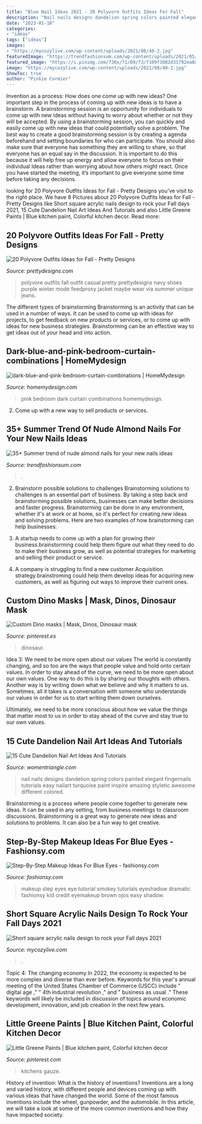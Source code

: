 ```yaml
---
title: "Blue Nail Ideas 2021 - 20 Polyvore Outfits Ideas For Fall"
description: "Nail nails designs dandelion spring colors painted elegant fingernails tutorials easy nailart turquoise paint inspire amazing styletic awesome different colored"
date: "2023-01-10"
categories:
- "ideas"
tags: ["ideas"]
images:
- "https://mycozylive.com/wp-content/uploads/2021/08/40-2.jpg"
featuredImage: "https://trendfashionsum.com/wp-content/uploads/2021/05/15-12.jpg"
featured_image: "https://i.pinimg.com/736x/f1/09/f3/f109f3082d31792ea8dcf36c77d17877.jpg"
image: "https://mycozylive.com/wp-content/uploads/2021/08/40-2.jpg"
ShowToc: true
author: "Pinkie Cormier"
---
```



Invention as a process: How does one come up with new ideas?
One important step in the process of coming up with new ideas is to have a brainstorm. A brainstorming session is an opportunity for individuals to come up with new ideas without having to worry about whether or not they will be accepted. By using a brainstorming session, you can quickly and easily come up with new ideas that could potentially solve a problem. 
The best way to create a good brainstorming session is by creating a agenda beforehand and setting boundaries for who can participate. You should also make sure that everyone has something they are willing to share, so that everyone has an equal say in the discussion. It is important to do this because it will help free up energy and allow everyone to focus on their individual Ideas rather than worrying about how others might react. Once you have started the meeting, it’s important to give everyone some time before taking any decisions.

	

		
looking for 20 Polyvore Outfits Ideas for Fall - Pretty Designs you've visit to the right place. We have 8 Pictures about 20 Polyvore Outfits Ideas for Fall - Pretty Designs like Short square acrylic nails design to rock your Fall days 2021, 15 Cute Dandelion Nail Art Ideas And Tutorials and also Little Greene Paints | Blue kitchen paint, Colorful kitchen decor. Read more:
		
    
## 20 Polyvore Outfits Ideas For Fall - Pretty Designs

<img loading=lazy src="https://www.prettydesigns.com/wp-content/uploads/2015/09/20-polyvore-outfits-ideas-for-fall18.jpg" onerror="this.onerror=null;this.src='https://tse3.mm.bing.net/th?id=OIP.exeRzRYz4HkNca5rNS-RqAHaKW&amp;pid=15.1';" alt="20 Polyvore Outfits Ideas for Fall - Pretty Designs">

_Source: prettydesigns.com_

>polyvore outfits fall outfit casual pretty prettydesigns navy shoes purple winter mode feedproxy jacket maybe wear via summer unique jeans. 

	

The different types of brainstorming
Brainstorming is an activity that can be used in a number of ways. It can be used to come up with ideas for projects, to get feedback on new products or services, or to come up with ideas for new business strategies. Brainstorming can be an effective way to get ideas out of your head and into action.

    
## Dark-blue-and-pink-bedroom-curtain-combinations | HomeMydesign

<img loading=lazy src="https://homemydesign.com/wp-content/uploads/2020/05/dark-blue-and-pink-bedroom-curtain-combinations.jpg" onerror="this.onerror=null;this.src='https://tse1.mm.bing.net/th?id=OIP.RZWUHXQSmdGYf_ICjSu3hQHaJ4&amp;pid=15.1';" alt="dark-blue-and-pink-bedroom-curtain-combinations | HomeMydesign">

_Source: homemydesign.com_

>pink bedroom dark curtain combinations homemydesign. 

	

2. Come up with a new way to sell products or services.

    
## 35+ Summer Trend Of Nude Almond Nails For Your New Nails Ideas

<img loading=lazy src="https://trendfashionsum.com/wp-content/uploads/2021/05/15-12.jpg" onerror="this.onerror=null;this.src='https://tse4.mm.bing.net/th?id=OIP.ManiadNX2C_UE1r_RzMQMQHaLH&amp;pid=15.1';" alt="35+ Summer trend of nude almond nails for your new nails ideas">

_Source: trendfashionsum.com_

>. 

	

2. Brainstorm possible solutions to challenges
Brainstorming solutions to challenges is an essential part of business. By taking a step back and brainstorming possible solutions, businesses can make better decisions and faster progress. Brainstorming can be done in any environment, whether it's at work or at home, so it's perfect for creating new ideas and solving problems. Here are two examples of how brainstorming can help businesses: 
1. A startup needs to come up with a plan for growing their business.brainstorming could help them figure out what they need to do to make their business grow, as well as potential strategies for marketing and selling their product or service.

2. A company is struggling to find a new customer Acquisition strategy.brainstroming could help them develop ideas for acquiring new customers, as well as figuring out ways to improve their current ones.

    
## Custom Dino Masks | Mask, Dinos, Dinosaur Mask

<img loading=lazy src="https://i.pinimg.com/736x/68/b1/b3/68b1b3a2bd728fc13532596d5652d1f4.jpg" onerror="this.onerror=null;this.src='https://tse2.mm.bing.net/th?id=OIP.lpvheWXLw0Aynme4bWu9swHaJ3&amp;pid=15.1';" alt="Custom Dino masks | Mask, Dinos, Dinosaur mask">

_Source: pinterest.es_

>dinosaur. 

	

Idea 3: We need to be more open about our values
The world is constantly changing, and so too are the ways that people value and hold onto certain values. In order to stay ahead of the curve, we need to be more open about our own values.
One way to do this is by sharing our thoughts with others. Another way is by writing down what we believe and why it matters to us. Sometimes, all it takes is a conversation with someone who understands our values in order for us to start writing them down ourselves.

Ultimately, we need to be more conscious about how we value the things that matter most to us in order to stay ahead of the curve and stay true to our own values.

    
## 15 Cute Dandelion Nail Art Ideas And Tutorials

<img loading=lazy src="https://www.womentriangle.com/wp-content/uploads/2015/05/dandelion-nail-art-5.jpg" onerror="this.onerror=null;this.src='https://tse1.mm.bing.net/th?id=OIP.EcORPi59bJT3e4Evsq6QfQHaLK&amp;pid=15.1';" alt="15 Cute Dandelion Nail Art Ideas And Tutorials">

_Source: womentriangle.com_

>nail nails designs dandelion spring colors painted elegant fingernails tutorials easy nailart turquoise paint inspire amazing styletic awesome different colored. 

	

Brainstorming is a process where people come together to generate new ideas. It can be used in any setting, from business meetings to classroom discussions. Brainstorming is a great way to generate new ideas and solutions to problems. It can also be a fun way to get creative.

    
## Step-By-Step Makeup Ideas For Blue Eyes - Fashionsy.com

<img loading=lazy src="https://fashionsy.com/wp-content/uploads/2014/12/4ecdf42ac814179d33b1441373eb2f9b-630x849.jpg" onerror="this.onerror=null;this.src='https://tse2.mm.bing.net/th?id=OIP.Tyc86xTOfm4SBYx0J7M9CgHaJ-&amp;pid=15.1';" alt="Step-By-Step Makeup Ideas For Blue Eyes - fashionsy.com">

_Source: fashionsy.com_

>makeup step eyes eye tutorial smokey tutorials eyeshadow dramatic fashionsy kid credit eyemakeup brown ojos easy shadow. 

	

	

    
## Short Square Acrylic Nails Design To Rock Your Fall Days 2021

<img loading=lazy src="https://mycozylive.com/wp-content/uploads/2021/08/40-2.jpg" onerror="this.onerror=null;this.src='https://tse4.mm.bing.net/th?id=OIP.niti4IUql0UNbvSwOwDUiwHaNK&amp;pid=15.1';" alt="Short square acrylic nails design to rock your Fall days 2021">

_Source: mycozylive.com_

>. 

	

Topic 4: The changing economy
In 2022, the economy is expected to be more complex and diverse than ever before. Keywords for this year's annual meeting of the United States Chamber of Commerce (USCC) include " digital age ," " 4th industrial revolution ," and " business as usual ." 
These keywords will likely be included in discussion of topics around economic development, innovation, and job creation in the next few years.

    
## Little Greene Paints | Blue Kitchen Paint, Colorful Kitchen Decor

<img loading=lazy src="https://i.pinimg.com/736x/f1/09/f3/f109f3082d31792ea8dcf36c77d17877.jpg" onerror="this.onerror=null;this.src='https://tse1.mm.bing.net/th?id=OIP.NYHqektdouzAfTGwpAu1xgHaLH&amp;pid=15.1';" alt="Little Greene Paints | Blue kitchen paint, Colorful kitchen decor">

_Source: pinterest.com_

>kitchens gauze. 

	

History of invention: What is the history of inventions?
Inventions are a long and varied history, with different people and devices coming up with various ideas that have changed the world. Some of the most famous inventions include the wheel, gunpowder, and the automobile. In this article, we will take a look at some of the more common inventions and how they have impacted society.

